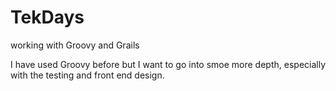 TekDays
=======

working with Groovy and Grails

I have used Groovy before but I want to go into smoe more depth, especially with the testing and front end design.
